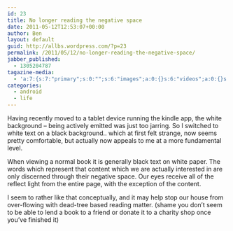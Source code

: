 ```yaml
---
id: 23
title: No longer reading the negative space
date: 2011-05-12T12:53:07+00:00
author: Ben
layout: default
guid: http://allbs.wordpress.com/?p=23
permalink: /2011/05/12/no-longer-reading-the-negative-space/
jabber_published:
  - 1305204787
tagazine-media:
  - 'a:7:{s:7:"primary";s:0:"";s:6:"images";a:0:{}s:6:"videos";a:0:{}s:11:"image_count";s:1:"0";s:6:"author";s:8:"23296821";s:7:"blog_id";s:8:"23006610";s:9:"mod_stamp";s:19:"2011-05-12 13:01:22";}'
categories:
  - android
  - life
---
```

Having recently moved to a tablet device running the kindle app, the white background &#8211; being actively emitted was just too jarring. So I switched to white text on a black background.. which at first felt strange, now seems pretty comfortable, but actually now appeals to me at a more fundamental level.

When viewing a normal book it is generally black text on white paper. The words which represent that content which we are actually interested in are only discerned through their negative space. Our eyes receive all of the reflect light from the entire page, with the exception of the content.

I seem to rather like that conceptually, and it may help stop our house from over-flowing with dead-tree based reading matter. (shame you don&#8217;t seem to be able to lend a book to a friend or donate it to a charity shop once you&#8217;ve finished it)
